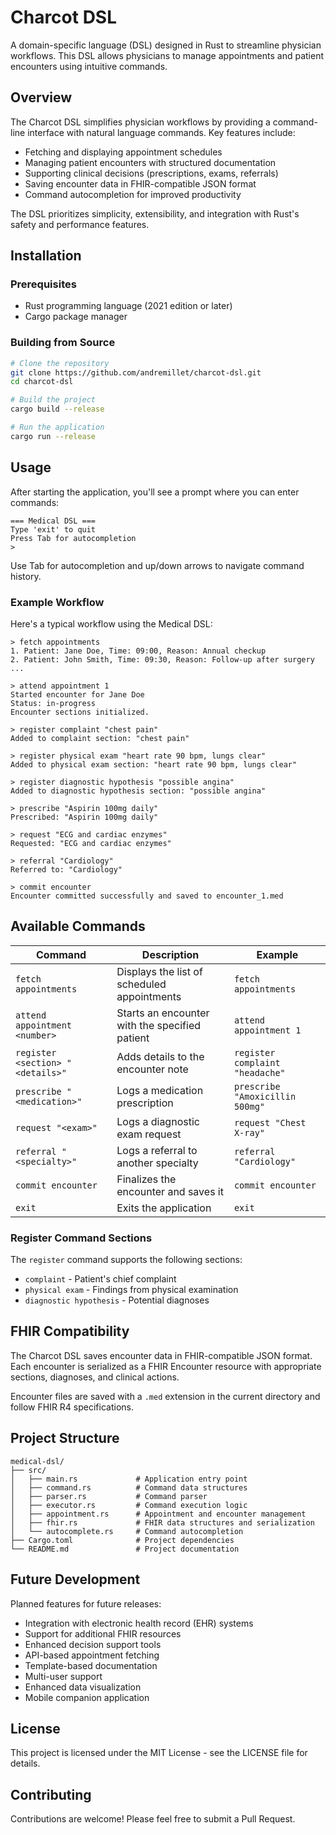 # Charcot DSL

A domain-specific language (DSL) designed in Rust to streamline physician workflows. This DSL allows physicians to manage appointments and patient encounters using intuitive commands.

## Overview

The Charcot DSL simplifies physician workflows by providing a command-line interface with natural language commands. Key features include:

- Fetching and displaying appointment schedules
- Managing patient encounters with structured documentation
- Supporting clinical decisions (prescriptions, exams, referrals)
- Saving encounter data in FHIR-compatible JSON format
- Command autocompletion for improved productivity

The DSL prioritizes simplicity, extensibility, and integration with Rust's safety and performance features.

## Installation

### Prerequisites

- Rust programming language (2021 edition or later)
- Cargo package manager

### Building from Source

```bash
# Clone the repository
git clone https://github.com/andremillet/charcot-dsl.git
cd charcot-dsl

# Build the project
cargo build --release

# Run the application
cargo run --release
```

## Usage

After starting the application, you'll see a prompt where you can enter commands:

```
=== Medical DSL ===
Type 'exit' to quit
Press Tab for autocompletion
> 
```

Use Tab for autocompletion and up/down arrows to navigate command history.

### Example Workflow

Here's a typical workflow using the Medical DSL:

```
> fetch appointments
1. Patient: Jane Doe, Time: 09:00, Reason: Annual checkup
2. Patient: John Smith, Time: 09:30, Reason: Follow-up after surgery
...

> attend appointment 1
Started encounter for Jane Doe
Status: in-progress
Encounter sections initialized.

> register complaint "chest pain"
Added to complaint section: "chest pain"

> register physical exam "heart rate 90 bpm, lungs clear"
Added to physical exam section: "heart rate 90 bpm, lungs clear"

> register diagnostic hypothesis "possible angina"
Added to diagnostic hypothesis section: "possible angina"

> prescribe "Aspirin 100mg daily"
Prescribed: "Aspirin 100mg daily"

> request "ECG and cardiac enzymes"
Requested: "ECG and cardiac enzymes"

> referral "Cardiology"
Referred to: "Cardiology"

> commit encounter
Encounter committed successfully and saved to encounter_1.med
```

## Available Commands

| Command | Description | Example |
|---------|-------------|---------|
| `fetch appointments` | Displays the list of scheduled appointments | `fetch appointments` |
| `attend appointment <number>` | Starts an encounter with the specified patient | `attend appointment 1` |
| `register <section> "<details>"` | Adds details to the encounter note | `register complaint "headache"` |
| `prescribe "<medication>"` | Logs a medication prescription | `prescribe "Amoxicillin 500mg"` |
| `request "<exam>"` | Logs a diagnostic exam request | `request "Chest X-ray"` |
| `referral "<specialty>"` | Logs a referral to another specialty | `referral "Cardiology"` |
| `commit encounter` | Finalizes the encounter and saves it | `commit encounter` |
| `exit` | Exits the application | `exit` |

### Register Command Sections

The `register` command supports the following sections:
- `complaint` - Patient's chief complaint
- `physical exam` - Findings from physical examination
- `diagnostic hypothesis` - Potential diagnoses

## FHIR Compatibility

The Charcot DSL saves encounter data in FHIR-compatible JSON format. Each encounter is serialized as a FHIR Encounter resource with appropriate sections, diagnoses, and clinical actions.

Encounter files are saved with a `.med` extension in the current directory and follow FHIR R4 specifications.

## Project Structure

```
medical-dsl/
├── src/
│   ├── main.rs             # Application entry point
│   ├── command.rs          # Command data structures
│   ├── parser.rs           # Command parser
│   ├── executor.rs         # Command execution logic
│   ├── appointment.rs      # Appointment and encounter management
│   ├── fhir.rs             # FHIR data structures and serialization
│   └── autocomplete.rs     # Command autocompletion
├── Cargo.toml              # Project dependencies
└── README.md               # Project documentation
```

## Future Development

Planned features for future releases:

- Integration with electronic health record (EHR) systems
- Support for additional FHIR resources
- Enhanced decision support tools
- API-based appointment fetching
- Template-based documentation
- Multi-user support
- Enhanced data visualization
- Mobile companion application

## License

This project is licensed under the MIT License - see the LICENSE file for details.

## Contributing

Contributions are welcome! Please feel free to submit a Pull Request.
